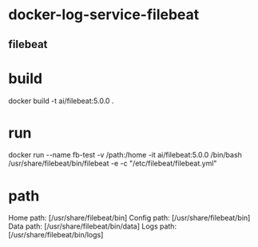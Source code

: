 # docker-log-service-filebeat

## filebeat

# build
docker build -t ai/filebeat:5.0.0 .

# run
docker run --name fb-test -v /path:/home -it ai/filebeat:5.0.0 /bin/bash
/usr/share/filebeat/bin/filebeat -e -c "/etc/filebeat/filebeat.yml"

# path
Home path: [/usr/share/filebeat/bin] 
Config path: [/usr/share/filebeat/bin] 
Data path: [/usr/share/filebeat/bin/data] 
Logs path: [/usr/share/filebeat/bin/logs]